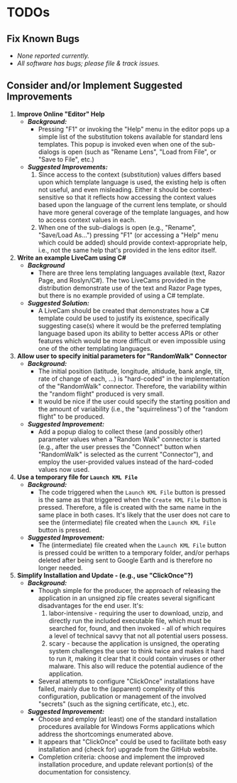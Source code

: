 # TODOs

## Fix Known Bugs

- _None reported currently._
- _All software has bugs; please file & track issues._ 

## Consider and/or Implement Suggested Improvements

1. **Improve Online "Editor" Help**
   - _**Background:**_
     - Pressing "F1" or invoking the "Help" menu in the editor pops up
       a simple list of the substitution tokens available for standard
       lens templates.  This popup is invoked even when one of the sub-
       dialogs is open (such as "Rename Lens", "Load from File", or
       "Save to File", etc.)
   - _**Suggested Improvements:**_
     1. Since access to the context (substitution) values differs based
        upon which template language is used, the existing help is often
        not useful, and even misleading.  Either it should be context-
        sensitive so that it reflects how accessing the context values
        based upon the language of the current lens template, or should
        have more general coverage of the template languages, and how
        to access context values in each.
     2. When one of the sub-dialogs is open (e.g., "Rename", "Save/Load
        As...") pressing "F1" (or accessing a "Help" menu which could
        be added) should provide context-appropriate help, i.e., not
        the same help that's provided in the lens editor itself.
2. **Write an example LiveCam using C#**
   - _**Background**_
     - There are three lens templating languages available (text,
       Razor Page, and Roslyn/C#).  The two LiveCams provided in the
       distribution demonstrate use of the text and Razor Page types,
       but there is no example provided of using a C# template.
   - _**Suggested Solution:**_
     - A LiveCam should be created that demonstrates how a C# template
       could be used to justify its existence, specifically suggesting
       case(s) where it would be the preferred templating language 
       based upon its ability to better access APIs or other features
       which would be more difficult or even impossible using one of
       the other templating languages.
3. **Allow user to specify initial parameters for "RandomWalk" Connector**
   - _**Background:**_
     - The initial position (latitude, longitude, altidude, bank angle,
       tilt, rate of change of each, ...) is "hard-coded" in the
       implementation of the "RandomWalk" connector.  Therefore, the
       variability within the "random flight" produced is very small.
     - It would be nice if the user could specify the starting position
       and the amount of variability (i.e., the "squirreliness") of the
       "random flight" to be produced.
   - _**Suggested Improvement:**_
     - Add a popup dialog to collect these (and possibly other) 
       parameter values when a "Random Walk" connector is started
       (e.g., after the user presses the "Connect" button when
       "RandomWalk" is selected as the current "Connector"), and
       employ the user-provided values instead of the hard-coded
       values now used.
4. **Use a temporary file for `Launch KML File`**
   - _**Background:**_
     - The code triggered when the `Launch KML File` button is pressed
       is the same as that triggered when the `Create KML File`
       button is pressed.  Therefore, a file is created with the same
       name in the same place in both cases.  It's likely that the
       user does not care to see the (intermediate) file created when
       the `Launch KML File` button is pressed.
   - _**Suggested Improvement:**_
     - The (intermediate) file created when the `Launch KML File` 
       button is pressed could be written to a temporary folder, and/or
       perhaps deleted after being sent to Google Earth and is therefore
       no longer needed.
5. **Simplify Installation and Update - (e.g., use "ClickOnce"?)**
    - _**Background:**_
      - Though simple for the producer, the approach of releasing the
        application in an unsigned zip file creates several significant
        disadvantages for the end user.  It's:
        1. labor-intensive - requiring the user to download, unzip, and
           directly run the included executable file, which must be searched
           for, found, and then invoked - all of which requires a level of 
           technical savvy that not all potential users possess.
        1. scary - because the application is unsigned, the operating system
           challenges the user to think twice and makes it hard to run it,
           making it clear that it could contain viruses or other malware.
           This also will reduce the potential audience of the application.
      - Several attempts to configure "ClickOnce" installations have failed,
        mainly due to the (apparent) complexity of this configuration,
        publication or management of the involved "secrets" (such as the
        signing certificate, etc.), etc.
    - _**Suggested Improvement:**_
      - Choose and employ (at least) one of the standard installation procedures
        available for Windows Forms applications which address the shortcomings
        enumerated above.
      - It appears that "ClickOnce" could be used to facilitate both easy
        installation and (check for) upgrade from the GitHub website.
      - Completion criteria: choose and implement the improved installation
        procedure, and update relevant portion(s) of the documentation for
        consistency.
